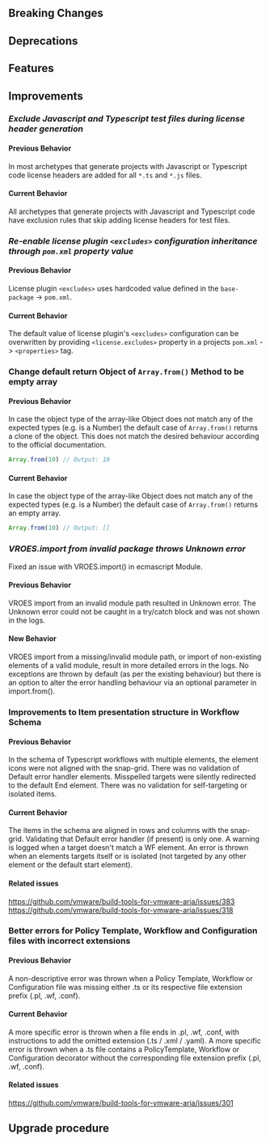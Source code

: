 [//]: # (VERSION_PLACEHOLDER DO NOT DELETE)
[//]: # (Used when working on a new release. Placed together with the Version.md)
[//]: # (Nothing here is optional. If a step must not be performed, it must be said so)
[//]: # (Do not fill the version, it will be done automatically)
[//]: # (Quick Intro to what is the focus of this release)

## Breaking Changes

[//]: # (### *Breaking Change*)
[//]: # (Describe the breaking change AND explain how to resolve it)
[//]: # (You can utilize internal links /e.g. link to the upgrade procedure, link to the improvement|deprecation that introduced this/)

## Deprecations

[//]: # (### *Deprecation*)
[//]: # (Explain what is deprecated and suggest alternatives)

[//]: # (Features -> New Functionality)

## Features

[//]: # (### *Feature Name*)
[//]: # (Describe the feature)
[//]: # (Optional But higlhy recommended Specify *NONE* if missing)
[//]: # (#### Relevant Documentation:)

[//]: # (Improvements -> Bugfixes/hotfixes or general improvements)

## Improvements

[//]: # (### *Improvement Name* )
[//]: # (Talk ONLY regarding the improvement)
[//]: # (Optional But higlhy recommended)
[//]: # (#### Previous Behavior)
[//]: # (Explain how it used to behave, regarding to the change)
[//]: # (Optional But higlhy recommended)
[//]: # (#### New Behavior)
[//]: # (Explain how it behaves now, regarding to the change)
[//]: # (Optional But higlhy recommended Specify *NONE* if missing)
[//]: # (#### Relevant Documentation:)

### *Exclude Javascript and Typescript test files during license header generation*

#### Previous Behavior

In most archetypes that generate projects with Javascript or Typescript code license headers are added for all `*.ts` and `*.js` files.

#### Current Behavior

All archetypes that generate projects with Javascript and Typescript code have exclusion rules that skip adding license headers for test files.

### *Re-enable license plugin `<excludes>` configuration inheritance through `pom.xml` property value*

#### Previous Behavior

License plugin `<excludes>` uses hardcoded value defined in the `base-package` -> `pom.xml`.

#### Current Behavior

The default value of license plugin's `<excludes>` configuration can be overwritten by providing `<license.excludes>` property in a projects `pom.xml` -> `<properties>` tag.

### Change default return Object of `Array.from()` Method to be empty array

#### Previous Behavior

In case the object type of the array-like Object does not match any of the expected types (e.g. is a Number) the default case of `Array.from()` returns a clone of the object. This does not match the desired behaviour according to the official documentation.

```js
Array.from(10) // Output: 10
```

#### Current Behavior
In case the object type of the array-like Object does not match any of the expected types (e.g. is a Number) the default case of `Array.from()` returns an empty array.

```js
Array.from(10) // Output: []
```

### *VROES.import from invalid package throws Unknown error*

Fixed an issue with VROES.import() in ecmascript Module.

#### Previous Behavior

VROES import from an invalid module path resulted in Unknown error.
The Unknown error could not be caught in a try/catch block and was not shown in the logs.

#### New Behavior

VROES import from a missing/invalid module path, or import of non-existing elements of a valid module,
result in more detailed errors in the logs. No exceptions are thrown by default (as per the existing behaviour)
but there is an option to alter the error handling behaviour via an optional parameter in import.from().

### Improvements to Item presentation structure in Workflow Schema

#### Previous Behavior

In the schema of Typescript workflows with multiple elements, the element icons were not aligned with the snap-grid.
There was no validation of Default error handler elements.
Misspelled targets were silently redirected to the default End element.
There was no validation for self-targeting or isolated items.

#### Current Behavior

The items in the schema are aligned in rows and columns with the snap-grid.
Validating that Default error handler (if present) is only one.
A warning is logged when a target doesn't match a WF element.
An error is thrown when an elements targets itself or is isolated (not targeted by any other element or the default start element).

#### Related issues

<https://github.com/vmware/build-tools-for-vmware-aria/issues/383>
<https://github.com/vmware/build-tools-for-vmware-aria/issues/318>

### Better errors for Policy Template, Workflow and Configuration files with incorrect extensions

#### Previous Behavior

A non-descriptive error was thrown when a Policy Template, Workflow or Configuration file was missing either .ts or its respective file extension prefix (.pl, .wf, .conf).

#### Current Behavior

A more specific error is thrown when a file ends in .pl, .wf, .conf, with instructions to add the omitted extension (.ts / .xml / .yaml).
A more specific error is thrown when a .ts file contains a PolicyTemplate, Workflow or Configuration decorator without the corresponding file extension prefix (.pl, .wf, .conf).

#### Related issues

<https://github.com/vmware/build-tools-for-vmware-aria/issues/301>

## Upgrade procedure

[//]: # (Explain in details if something needs to be done)
